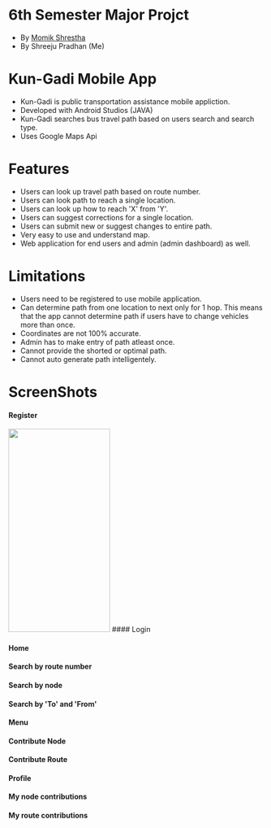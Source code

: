# 6th Semester Major Projct
- By <a href="github.com/PG-Momik">Momik Shrestha</a>
- By Shreeju Pradhan (Me)

# Kun-Gadi Mobile App
- Kun-Gadi is public transportation assistance mobile appliction. 
- Developed with Android Studios (JAVA)
- Kun-Gadi searches bus travel path based on users search and search type.
- Uses Google Maps Api

# Features
- Users can look up travel path based on route number.
- Users can look path to reach a single location.
- Users can look up how to reach 'X' from 'Y'.
- Users can suggest corrections for a single location.
- Users can submit new or suggest changes to entire path.
- Very easy to use and understand map.
- Web application for end users and admin (admin dashboard) as well.

# Limitations
- Users need to be registered to use mobile application.
- Can determine path from one location to next only for 1 hop. This means that the app cannot determine path if users have to change vehicles more than once.
- Coordinates are not 100% accurate.
- Admin has to make entry of path atleast once.
- Cannot provide the shorted or optimal path.
- Cannot auto generate path intelligentely. 

# ScreenShots

#### Register
<img src="./Register.jpg" width="200px" height="400px">
#### Login
 
#### Home

#### Search by route number

#### Search by node

#### Search by 'To' and 'From'

#### Menu

#### Contribute Node

#### Contribute Route

#### Profile

#### My node contributions

#### My route contributions


